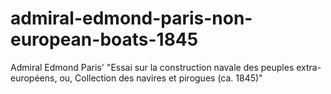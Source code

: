 # admiral-edmond-paris-non-european-boats-1845
Admiral Edmond Paris' "Essai sur la construction navale des peuples extra-européens, ou, Collection des navires et pirogues (ca. 1845)"
